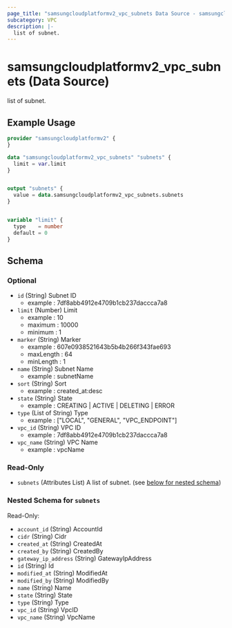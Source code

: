 ```yaml
---
page_title: "samsungcloudplatformv2_vpc_subnets Data Source - samsungcloudplatformv2"
subcategory: VPC
description: |-
  list of subnet.
---
```


# samsungcloudplatformv2_vpc_subnets (Data Source)

list of subnet.

## Example Usage

```terraform
provider "samsungcloudplatformv2" {
}

data "samsungcloudplatformv2_vpc_subnets" "subnets" {
  limit = var.limit
}


output "subnets" {
  value = data.samsungcloudplatformv2_vpc_subnets.subnets
}


variable "limit" {
  type    = number
  default = 0
}
```

<!-- schema generated by tfplugindocs -->
## Schema

### Optional

- `id` (String) Subnet ID 
  - example : 7df8abb4912e4709b1cb237daccca7a8
- `limit` (Number) Limit 
  - example : 10 
  - maximum : 10000 
  - minimum : 1
- `marker` (String) Marker 
  - example : 607e0938521643b5b4b266f343fae693 
  - maxLength : 64 
  - minLength : 1
- `name` (String) Subnet Name 
  - example : subnetName
- `sort` (String) Sort 
  - example : created_at:desc
- `state` (String) State 
  - example : CREATING | ACTIVE | DELETING | ERROR
- `type` (List of String) Type 
  - example : ["LOCAL", "GENERAL", "VPC_ENDPOINT"]
- `vpc_id` (String) VPC ID 
  - example : 7df8abb4912e4709b1cb237daccca7a8
- `vpc_name` (String) VPC Name 
  - example : vpcName

### Read-Only

- `subnets` (Attributes List) A list of subnet. (see [below for nested schema](#nestedatt--subnets))

<a id="nestedatt--subnets"></a>
### Nested Schema for `subnets`

Read-Only:

- `account_id` (String) AccountId
- `cidr` (String) Cidr
- `created_at` (String) CreatedAt
- `created_by` (String) CreatedBy
- `gateway_ip_address` (String) GatewayIpAddress
- `id` (String) Id
- `modified_at` (String) ModifiedAt
- `modified_by` (String) ModifiedBy
- `name` (String) Name
- `state` (String) State
- `type` (String) Type
- `vpc_id` (String) VpcID
- `vpc_name` (String) VpcName